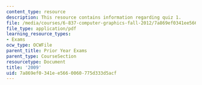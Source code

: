 ```yaml
---
content_type: resource
description: This resource contains information regarding quiz 1.
file: /media/courses/6-837-computer-graphics-fall-2012/7a869ef0341ee5660060775d333d5acf_MIT6_837F12_2009_final.pdf
file_type: application/pdf
learning_resource_types:
- Exams
ocw_type: OCWFile
parent_title: Prior Year Exams
parent_type: CourseSection
resourcetype: Document
title: '2009'
uid: 7a869ef0-341e-e566-0060-775d333d5acf
---
```

